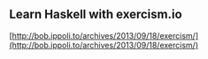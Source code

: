 ## Learn Haskell with exercism.io
  
  [http://bob.ippoli.to/archives/2013/09/18/exercism/](http://bob.ippoli.to/archives/2013/09/18/exercism/)